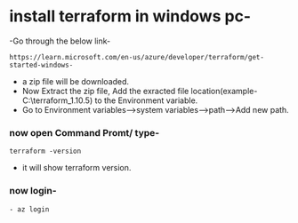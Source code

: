 # install terraform in windows pc-
-Go through the below link-
```powwershell
https://learn.microsoft.com/en-us/azure/developer/terraform/get-started-windows- 
```
- a zip file will be downloaded.
- Now Extract the zip file, Add the exracted file location(example-C:\terraform_1.10.5) to the Environment variable.
- Go to Environment variables-->system variables-->path-->Add new path.


### now open Command Promt/  type-

``` 
terraform -version
```
- it will show terraform version.


### now login-
``` 
- az login 
```
